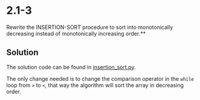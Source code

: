 # 2.1-3

Rewrite the INSERTION-SORT procedure to sort into monotonically decreasing instead of monotonically increasing order.**

## Solution

The solution code can be found in [insertion_sort.py](./insertion_sort.py).

The only change needed is to change the comparison operator in the `while` loop from `>` to `<`, that way the algorithm will sort the array in decreasing order.
